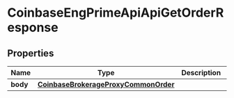 
# CoinbaseEngPrimeApiApiGetOrderResponse

## Properties
Name | Type | Description | Notes
------------ | ------------- | ------------- | -------------
**body** | [**CoinbaseBrokerageProxyCommonOrder**](CoinbaseBrokerageProxyCommonOrder.md) |  |  [optional]



